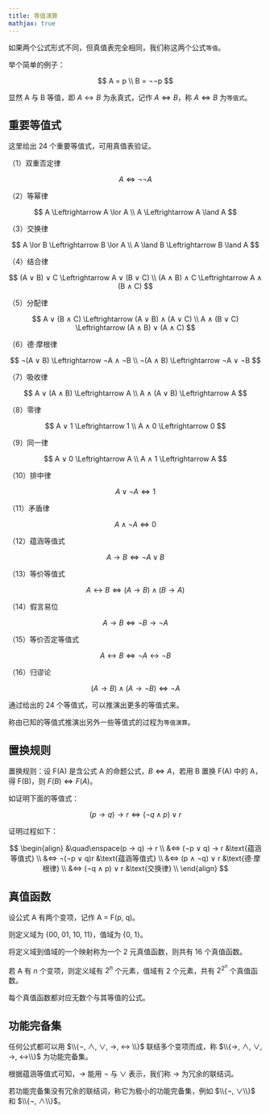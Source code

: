 ```yaml
---
title: 等值演算
mathjax: true
---
```


如果两个公式形式不同，但真值表完全相同，我们称这两个公式`等值`。

举个简单的例子：

$$
A = p \\
B = ¬¬p
$$

显然 A 与 B 等值，即 $A \leftrightarrow B$ 为永真式，记作 $A \Leftrightarrow B$，称 $A \Leftrightarrow B$ 为`等值式`。

## 重要等值式

这里给出 24 个重要等值式，可用真值表验证。

（1）双重否定律

$$
A \Leftrightarrow \neg\neg A
$$

（2）等幂律

$$
A \Leftrightarrow A \lor A \\
A \Leftrightarrow A \land A
$$

（3）交换律

$$
A \lor B \Leftrightarrow B \lor A \\
A \land B \Leftrightarrow B \land A
$$

（4）结合律

$$
(A ∨ B) ∨ C \Leftrightarrow A ∨ (B ∨ C) \\
(A ∧ B) ∧ C \Leftrightarrow A ∧ (B ∧ C)
$$

（5）分配律

$$
A ∨ (B ∧ C) \Leftrightarrow (A ∨ B) ∧ (A ∨ C) \\
A ∧ (B ∨ C) \Leftrightarrow (A ∧ B) ∨ (A ∧ C)
$$

（6）德·摩根律

$$
¬(A ∨ B) \Leftrightarrow ¬A ∧ ¬B \\
¬(A ∧ B) \Leftrightarrow ¬A ∨ ¬B
$$

（7）吸收律

$$
A ∨ (A ∧ B) \Leftrightarrow A \\
A ∧ (A ∨ B) \Leftrightarrow A
$$

（8）零律

$$
A ∨ 1 \Leftrightarrow 1 \\
A ∧ 0 \Leftrightarrow 0
$$

（9）同一律

$$
A ∨ 0 \Leftrightarrow A \\
A ∧ 1 \Leftrightarrow A
$$

（10）排中律

$$
A ∨ ¬A \Leftrightarrow 1
$$

（11）矛盾律

$$
A ∧ ¬A \Leftrightarrow 0
$$

（12）蕴涵等值式

$$
A → B \Leftrightarrow ¬A ∨ B
$$

（13）等价等值式

$$
A ↔ B \Leftrightarrow (A → B) ∧ (B → A)
$$

（14）假言易位

$$
A → B \Leftrightarrow ¬B → ¬A
$$

（15）等价否定等值式

$$
A ↔ B \Leftrightarrow ¬A ↔ ¬B
$$

（16）归谬论

$$
(A → B) ∧ (A → ¬B) \Leftrightarrow ¬A
$$

通过给出的 24 个等值式，可以推演出更多的等值式来。

称由已知的等值式推演出另外一些等值式的过程为`等值演算`。

## 置换规则

置换规则：设 F(A) 是含公式 A 的命题公式，$B \Leftrightarrow A$，若用 B 置换 F(A) 中的 A，得 F(B)，则 $F(B) ⇔ F(A)$。

如证明下面的等值式：

$$
(p → q) → r ⇔ (¬q ∧ p) ∨ r
$$

证明过程如下：

$$
\begin{align}
&\quad\enspace(p → q) → r \\  
&⇔ (¬p ∨ q) → r &\text{蕴涵等值式} \\
&⇔ ¬(¬p ∨ q)r   &\text{蕴涵等值式} \\
&⇔ (p ∧ ¬q) ∨ r &\text{德·摩根律} \\
&⇔ (¬q ∧ p) ∨ r &\text{交换律} \\
\end{align}
$$

## 真值函数

设公式 A 有两个变项，记作 A = F(p, q)。

则定义域为 {00, 01, 10, 11}，值域为 {0, 1}。

将定义域到值域的一个映射称为一个 2 元真值函数，则共有 16 个真值函数。

若 A 有 $n$ 个变项，则定义域有 $2^n$ 个元素，值域有 2 个元素，共有 $2^{2^n}$ 个真值函数。

每个真值函数都对应无数个与其等值的公式。

## 功能完备集

任何公式都可以用 $\\{¬, ∧, ∨, →, ↔ \\}$ 联结多个变项而成，称 $\\{→, ∧, ∨, →, ↔\\}$ 为功能完备集。

根据蕴涵等值式可知，$→$ 能用 $¬$ 与 $∨$ 表示，我们称 $→$ 为冗余的联结词。

若功能完备集没有冗余的联结词，称它为极小的功能完备集，例如 $\\{¬, ∨\\}$ 和 $\\{¬, ∧\\}$。